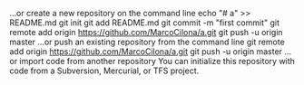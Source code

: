 …or create a new repository on the command line
echo "# a" >> README.md
git init
git add README.md
git commit -m "first commit"
git remote add origin https://github.com/MarcoCilona/a.git
git push -u origin master
…or push an existing repository from the command line
git remote add origin https://github.com/MarcoCilona/a.git
git push -u origin master
…or import code from another repository
You can initialize this repository with code from a Subversion, Mercurial, or TFS project.

